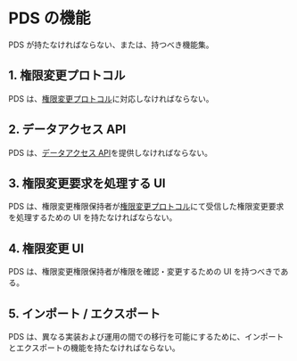 <!--
Copyright 2015 realglobe, Inc.

Licensed under the Apache License, Version 2.0 (the "License");
you may not use this file except in compliance with the License.
You may obtain a copy of the License at

    http://www.apache.org/licenses/LICENSE-2.0

Unless required by applicable law or agreed to in writing, software
distributed under the License is distributed on an "AS IS" BASIS,
WITHOUT WARRANTIES OR CONDITIONS OF ANY KIND, either express or implied.
See the License for the specific language governing permissions and
limitations under the License.
-->


# PDS の機能

PDS が持たなければならない、または、持つべき機能集。


## 1. 権限変更プロトコル

PDS は、[権限変更プロトコル]に対応しなければならない。


## 2. データアクセス API

PDS は、[データアクセス API]を提供しなければならない。


## 3. 権限変更要求を処理する UI

PDS は、権限変更権限保持者が[権限変更プロトコル]にて受信した権限変更要求を処理するための UI を持たなければならない。


## 4. 権限変更 UI

PDS は、権限変更権限保持者が権限を確認・変更するための UI を持つべきである。


## 5. インポート / エクスポート

PDS は、異なる実装および運用の間での移行を可能にするために、インポートとエクスポートの機能を持たなければならない。


<!-- 参照 -->
[権限変更プロトコル]: https://github.com/realglobe-Inc/edo/blob/master/pds_change_permission.md
[データアクセス API]: https://github.com/realglobe-Inc/edo/blob/master/pds_data.md
